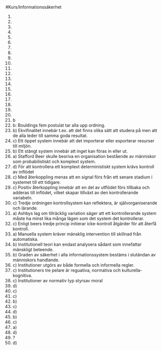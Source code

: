 #Kurs/Informationssäkerhet

1.
2.
3.
4.
5.
6.
7.
8.
9.
10.
11.
12.
13.
14.
15.
16.
17.
18.
19.
20.
21. b
22. b: Bouldings fem postulat tar alla upp ordning.
23. b) Ekvifinalitet innebär t.ex. att det finns olika sätt att studera på men att de alla leder till samma goda resultat.
24. c) Ett öppet system innebär att det importerar eller exporterar resurser till miljön.
25. b) Ett stängt system innebär att inget kan föras in eller ut.
26. a) Stafford Beer skulle besriva en organisation bestående av människor som probabilistiskt och komplext system.
27. d) För att kontrollera ett komplext deterministiskt system krävs kontroll av inflödet
28. c) Med återkoppling menas att en signal förs från ett senare stadium i systemet till ett tidigare.
29. c) Positiv återkoppling innebär att en del av utflödet förs tillbaka och adderas till inflödet, vilket skapar tillväxt av den kontrollerande variabeln.
30. c) Tredje ordningen kontrollsystem kan reflektera, är självorganiserande och lärande.
31. a) Ashbys lag om tillräcklig variation säger att ett kontrollerande system måste ha minst lika många lägen som det system det kontrollerar.
32. c) Enligt beers tredje princip initierar icke-kontroll åtgärder för att återfå kontroll.
33. a) Manuella system kräver mänsklig intervention till skillnad från automatiska.
34. b) Institutionell teori kan endast analysera sådant som innefattar mänskligt beteende.
35. b) Graden av säkerhet i alla informationssystem bestäms i slutändan av människors handlande.
36. c) Institutioner utgörs av både formella och informella regler.
37. c) Institutioners tre pelare är reguativa, normativa och kulturella-kognitiva.
38. c) Institutioner av normativ typ styrsav moral
39. d)
40. c)
41. c)
42. b)
43. c)
44. d)
45. b)
46. c)
47. a)
48. d)
49. ?
50. d)